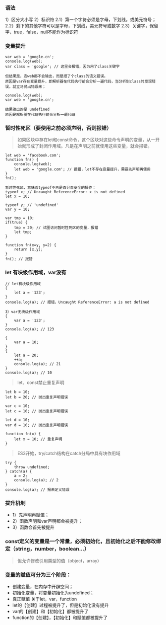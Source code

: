 ### 语法
1）区分大小写
2）标识符
	2.1）第一个字符必须是字母，下划线，或美元符号；
	2.2）剩下的其他字符可以是字母，下划线，美元符号或数字
	2.3）关键字，保留字，true，false，null不能作为标识符

### 变量提升

```
var web = 'google.cn';
console.log(web);
var class = 'google'; // 这里会报错，因为用了class关键字

但结果是，连web都不会输出，而是报了个class的语义错误。
原因是var存在变量提升，即解析器在代码执行前会分析一遍代码，当分析到class时发现错误，就立马抛出错误来；
```

```
console.log(web);
var web = 'google.cn';

结果输出的是 undefined
原因是解析器在代码执行前会分析一遍代码
```

### 暂时性死区（要使用之前必须声明，否则报错）

> 如果区块中存在let和const命令，这个区块对这些命令声明的变量，从一开始就形成了封闭作用域。凡是在声明之前就使用这些变量，就会报错。

```
let web = 'facebook.com';
function fn() {
	console.log(web);
	let web = 'google.com'; // 报错，let不存在变量提升，需要先声明再使用
}
fn();

暂时性死区，意味着typeof不再是百分百安全的操作：
typeof x; // Uncaught ReferenceError: x is not defined
let x = 10;

typeof y; // 'undefined'
var y = 10;
```

```
var tmp = 10;
if(true) {
	tmp = 20; // 试图访问暂时性死区的变量，报错
	let tmp;
}

function fn(x=y, y=2) {
	return [x,y];
}
fn(); // 报错
```

### let 有块级作用域，var没有

```
// let有块级作用域
{
	let a = '123'; 
}
console.log(a); // 报错，Uncaught ReferenceError: a is not defined
```

```
3）var无块级作用域
{
	var a = '123';
}
console.log(a); // 123
```

```
{
    var a = 10;
}
{
    let a = 20;
    ++a;
    console.log(a); // 21
}
console.log(a); // 10
```

> let、const禁止重复声明

```
let b = 10;
let b = 20; // 抛出重复声明错误

var c = 10;
let c = 10; // 抛出重复声明错误

let d = 10;
var d = 10; // 抛出重复声明错误

function fn(x) {
	let x = 10; // 重复声明
}
```

> ES3开始，try/catch结构在catch分局中具有块作用域

```
try {
    throw undefined;
} catch(a) {
    a = 2;
    console.log(a); // 2
}
console.log(a); // 报未定义错误
```

### 提升机制

* 1）先声明再赋值；
* 2）函数声明和var声明都会被提升；
* 3）函数会首先被提升

### const定义的变量是一个常量，必须初始化，且初始化之后不能修改绑定（string，number，boolean...）

> 但允许修改引用类型的值（object，array）

### 变量的赋值可分为三个阶段：
* 创建变量，在内存中开辟空间；
* 初始化变量，将变量初始化为undefined；
* 真正赋值
关于let，var，function
* let的【创建】过程被提升了，但是初始化没有提升
* var的【创建】和【初始化】都被提升了
* function的【创建】，【初始化】和赋值都被提升了